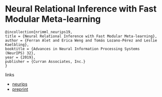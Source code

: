 # Neural Relational Inference with Fast Modular Meta-learning

```
@incollection{nrimml_neurips19,
title = {Neural Relational Inference with Fast Modular Meta-learning},
author = {Ferran Alet and Erica Weng and Tomás Lozano-Pérez and Leslie Kaelbling},
booktitle = {Advances in Neural Information Processing Systems (NeurIPS) 32},
year = {2019},
publisher = {Curran Associates, Inc.}
}
```

links
- [neurips](https://nips.cc/Conferences/2019/Schedule?showEvent=14156)
- [preprint](https://drive.google.com/file/d/1cqv8hChx8deXVAQXT2ikjRQTRdJ8KCHL/view)
